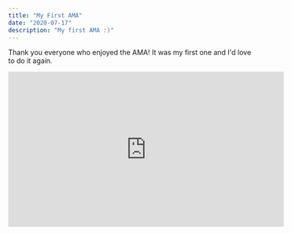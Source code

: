 ```yaml
---
title: "My First AMA"
date: "2020-07-17"
description: "My first AMA :)"
---
```


Thank you everyone who enjoyed the AMA! It was my first one and I'd love to do it again. 

<iframe width="560" height="315" src="https://www.youtube.com/embed/DXJO3AraeMQ" frameborder="0" allow="accelerometer; autoplay; encrypted-media; gyroscope; picture-in-picture" allowfullscreen></iframe>